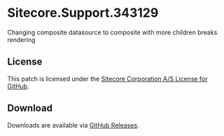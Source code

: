 # Sitecore.Support.343129
Changing composite datasource to composite with more children breaks rendering

## License  
This patch is licensed under the [Sitecore Corporation A/S License for GitHub](https://github.com/sitecoresupport/Sitecore.Support.343129/blob/master/LICENSE).  

## Download  
Downloads are available via [GitHub Releases](https://github.com/sitecoresupport/Sitecore.Support.343129/releases).  

